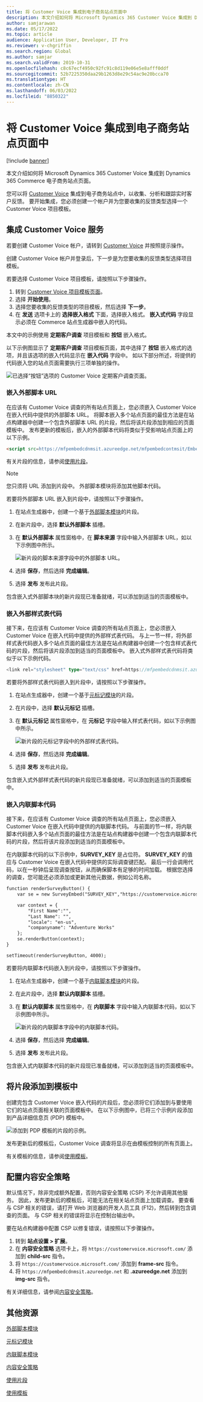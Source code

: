 ```yaml
---
title: 将 Customer Voice 集成到电子商务站点页面中
description: 本文介绍如何将 Microsoft Dynamics 365 Customer Voice 集成到 Dynamics 365 Commerce 电子商务站点页面。
author: samjarawan
ms.date: 05/17/2022
ms.topic: article
audience: Application User, Developer, IT Pro
ms.reviewer: v-chgriffin
ms.search.region: Global
ms.author: samjar
ms.search.validFrom: 2019-10-31
ms.openlocfilehash: c8c67ecf4950c92fc91c8d119e06e5e8afff0ddf
ms.sourcegitcommit: 52b7225350daa29b1263d8e29c54ac9e20bcca70
ms.translationtype: HT
ms.contentlocale: zh-CN
ms.lasthandoff: 06/03/2022
ms.locfileid: "8850322"
---
```

# <a name="integrate-customer-voice-into-e-commerce-site-pages"></a>将 Customer Voice 集成到电子商务站点页面中

[!include [banner](../includes/banner.md)]

本文介绍如何将 Microsoft Dynamics 365 Customer Voice 集成到 Dynamics 365 Commerce 电子商务站点页面。

您可以将 [Customer Voice](https://dynamics.microsoft.com/customer-voice/overview/) 集成到电子商务站点中，以收集、分析和跟踪实时客户反馈。 要开始集成，您必须创建一个帐户并为您要收集的反馈类型选择一个 Customer Voice 项目模板。

## <a name="integrate-the-customer-voice-service"></a>集成 Customer Voice 服务

若要创建 Customer Voice 帐户，请转到 [Customer Voice](https://dynamics.microsoft.com/customer-voice/overview/) 并按照提示操作。

创建 Customer Voice 帐户并登录后，下一步是为您要收集的反馈类型选择项目模板。

若要选择 Customer Voice 项目模板，请按照以下步骤操作。

1. 转到 [Customer Voice 项目模板页面](https://customervoice.microsoft.com/Pages/ProjectPage.aspx)。
1. 选择 **开始使用**。
1. 选择您要收集的反馈类型的项目模板，然后选择 **下一步**。
1. 在 **发送** 选项卡上的 **选择嵌入格式** 下面，选择嵌入格式。 **嵌入式代码** 字段显示必须在 Commerce 站点生成器中嵌入的代码。

本文中的示例使用 **定期客户调查** 项目模板和 **按钮** 嵌入格式。

以下示例图显示了 **定期客户调查** 项目模板页面，其中选择了 **按钮** 嵌入格式的选项，并且该选项的嵌入代码显示在 **嵌入代码** 字段中。 如以下部分所述，将提供的代码嵌入您的站点页面需要执行三项单独的操作。

![已选择“按钮”选项的 Customer Voice 定期客户调查页面。](media/customer-voice-integration-1.png)

### <a name="embed-the-external-script-url"></a>嵌入外部脚本 URL

在应该有 Customer Voice 调查的所有站点页面上，您必须嵌入 Customer Voice 在嵌入代码中提供的外部脚本 URL。 将脚本嵌入多个站点页面的最佳方法是在站点构建器中创建一个包含外部脚本 URL 的片段，然后将该片段添加到相应的页面模板中。 发布更新的模板后，嵌入的外部脚本代码将类似于受影响站点页面上的以下示例。

```html
<script src=https://mfpembedcdnmsit.azureedge.net/mfpembedcontmsit/Embed.js type="text/javascript"></script>
```

有关片段的信息，请参阅[使用片段](work-with-fragments.md)。

> [!NOTE]
> 您只须将 URL 添加到片段中。 外部脚本模块将添加其他脚本代码。

若要将外部脚本 URL 嵌入到片段中，请按照以下步骤操作。

1. 在站点生成器中，创建一个基于[外部脚本模块](script-module.md)的片段。
1. 在新片段中，选择 **默认外部脚本** 插槽。
1. 在 **默认外部脚本** 属性窗格中，在 **脚本来源** 字段中输入外部脚本 URL，如以下示例图中所示。

    ![新片段的脚本来源字段中的外部脚本 URL。](media/customer-voice-integration-2.png)

1. 选择 **保存**，然后选择 **完成编辑**。
1. 选择 **发布** 发布此片段。

包含嵌入式外部脚本块的新片段现已准备就绪，可以添加到适当的页面模板中。

### <a name="embed-the-external-style-sheet-code"></a>嵌入外部样式表代码

接下来，在应该有 Customer Voice 调查的所有站点页面上，您必须嵌入 Customer Voice 在嵌入代码中提供的外部样式表代码。 与上一节一样，将外部样式表代码嵌入多个站点页面的最佳方法是在站点构建器中创建一个包含样式表代码的片段，然后将该片段添加到适当的页面模板中。 嵌入式外部样式表代码将类似于以下示例代码。

```typescript
<link rel="stylesheet" type="text/css" href=https://mfpembedcdnmsit.azureedge.net/mfpembedcontmsit/Embed.css />
```

若要将外部样式表代码嵌入到片段中，请按照以下步骤操作。

1. 在站点生成器中，创建一个基于[元标记模块](metatags-module.md)的片段。
1. 在片段中，选择 **默认元标记** 插槽。
1. 在 **默认元标记** 属性窗格中，在 **元标记** 字段中输入样式表代码，如以下示例图中所示。

    ![新片段的元标记字段中的外部样式表代码。](media/customer-voice-integration-3.png)

1. 选择 **保存**，然后选择 **完成编辑**。
1. 选择 **发布** 发布此片段。

包含嵌入式外部样式表代码的新片段现已准备就绪，可以添加到适当的页面模板中。

### <a name="embed-the-inline-script-code"></a>嵌入内联脚本代码 

接下来，在应该有 Customer Voice 调查的所有站点页面上，您必须嵌入 Customer Voice 在嵌入代码中提供的内联脚本代码。 与前面的节一样，将内联脚本代码嵌入多个站点页面的最佳方法是在站点构建器中创建一个包含内联脚本代码的片段，然后将该片段添加到适当的页面模板中。

在内联脚本代码的以下示例中，**SURVEY\_KEY** 是占位符。 **SURVEY\_KEY** 的值应与 Customer Voice 在嵌入代码中提供的实际调查键匹配。 最后一行会调用代码，以在一秒钟后呈现调查按钮，从而确保脚本有足够的时间加载。 根据您选择的调查，您可能还必须添加或更新其他元数据，例如公司名称。

```html
function renderSurveyButton() {
    var se = new SurveyEmbed("SURVEY_KEY","https://customervoice.microsoft.com/","https://mfpembedcdnmsit.azureedge.net/mfpembedcontmsit/","true");

    var context = {
        "First Name":"",
        "Last Name": "",
        "locale": "en-us",
        "companyname": "Adventure Works"
    };
    se.renderButton(context);
}

setTimeout(renderSurveyButton, 4000);
```

若要将内联脚本代码嵌入到片段中，请按照以下步骤操作。

1. 在站点生成器中，创建一个基于[内联脚本模块](script-module.md)的片段。
1. 在此片段中，选择 **默认内联脚本** 插槽。
1. 在 **默认内联脚本** 属性窗格中，在 **内联脚本** 字段中输入内联脚本代码，如以下示例图中所示。

    ![新片段的内联脚本字段中的内联脚本代码。](media/customer-voice-integration-4.png)

1. 选择 **保存**，然后选择 **完成编辑**。
1. 选择 **发布** 发布此片段。

包含嵌入式内联脚本代码的新片段现已准备就绪，可以添加到适当的页面模板中。

## <a name="add-fragments-to-a-template"></a>将片段添加到模板中

创建完包含 Customer Voice 嵌入代码的片段后，您必须将它们添加到与要使用它们的站点页面相关联的页面模板中。 在以下示例图中，已将三个示例片段添加到产品详细信息页 (PDP) 模板中。

![添加到 PDP 模板的片段的示例。](media/customer-voice-integration-5.png)

发布更新后的模板后，Customer Voice 调查将显示在由模板控制的所有页面上。

有关模板的信息，请参阅[使用模板](work-with-templates.md)。

## <a name="configure-content-security-policy"></a>配置内容安全策略

默认情况下，除非完成额外配置，否则内容安全策略 (CSP) 不允许调用其他服务。 因此，发布更新后的模板后，可能无法在相关站点页面上加载调查。 要查看与 CSP 相关的错误，请打开 Web 浏览器的开发人员工具 (F12)，然后转到包含调查的页面。 与 CSP 相关的错误将显示在控制台输出中。

要在站点构建器中配置 CSP 以修复错误，请按照以下步骤操作。

1. 转到 **站点设置 \> 扩展**。
1. 在 **内容安全策略** 选项卡上，将 `https://customervoice.microsoft.com/` 添加到 **child-src** 指令。
1. 将 `https://customervoice.microsoft.com/` 添加到 **frame-src** 指令。
1. 将 `https://mfpembedcdnmsit.azureedge.net` 和 **.azureedge.net** 添加到 **img-src** 指令。

有关详细信息，请参阅[内容安全策略](manage-csp.md)。

## <a name="additional-resources"></a>其他资源

[外部脚本模块](script-module.md)

[元标记模块](metatags-module.md)

[内联脚本模块](script-module.md)

[内容安全策略](manage-csp.md)

[使用片段](work-with-fragments.md)

[使用模板](work-with-templates.md)
